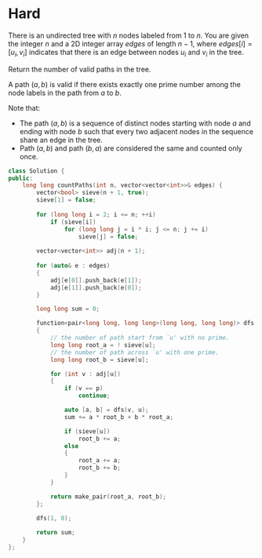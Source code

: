 # Hard

There is an undirected tree with $n$ nodes labeled from $1$ to $n$. You are given the integer $n$ and a 2D integer array $edges$ of length $n - 1$, where $edges[i] = [u_i, v_i]$ indicates that there is an edge between nodes $u_i$ and $v_i$ in the tree.

Return the number of valid paths in the tree.

A path $(a, b)$ is valid if there exists exactly one prime number among the node labels in the path from $a$ to $b$.

Note that:

- The path $(a, b)$ is a sequence of distinct nodes starting with node $a$ and ending with node $b$ such that every two adjacent nodes in the sequence share an edge in the tree.
- Path $(a, b)$ and path $(b, a)$ are considered the same and counted only once.

```cpp
class Solution {
public:
    long long countPaths(int n, vector<vector<int>>& edges) {
        vector<bool> sieve(n + 1, true);
        sieve[1] = false;
        
        for (long long i = 2; i <= n; ++i)
            if (sieve[i])
                for (long long j = i * i; j <= n; j += i)
                    sieve[j] = false;
        
        vector<vector<int>> adj(n + 1);
        
        for (auto& e : edges)
        {
            adj[e[0]].push_back(e[1]);
            adj[e[1]].push_back(e[0]);
        }

        long long sum = 0;

        function<pair<long long, long long>(long long, long long)> dfs = [&](int u, int p)
        {
            // the number of path start from `u' with no prime.
            long long root_a = ! sieve[u];
            // the number of path across `u' with one prime.
            long long root_b = sieve[u];

            for (int v : adj[u])
            {
                if (v == p)
                    continue;

                auto [a, b] = dfs(v, u);
                sum += a * root_b + b * root_a;

                if (sieve[u])
                    root_b += a;
                else
                {
                    root_a += a;
                    root_b += b;
                }
            }

            return make_pair(root_a, root_b);
        };
        
        dfs(1, 0);

        return sum;
    }
};
```
